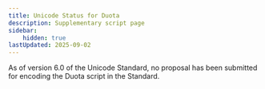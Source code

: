 ```yaml
---
title: Unicode Status for Duota
description: Supplementary script page
sidebar:
    hidden: true
lastUpdated: 2025-09-02
---
```


As of version 6.0 of the Unicode Standard, no proposal has been submitted for encoding the Duota script in the Standard.

[comment]: # (end of intro)

[comment]: # (start of blocks)



[comment]: # (end of blocks)

[comment]: # (start of chars)



[comment]: # (end of chars)

[comment]: # (start of rest)


